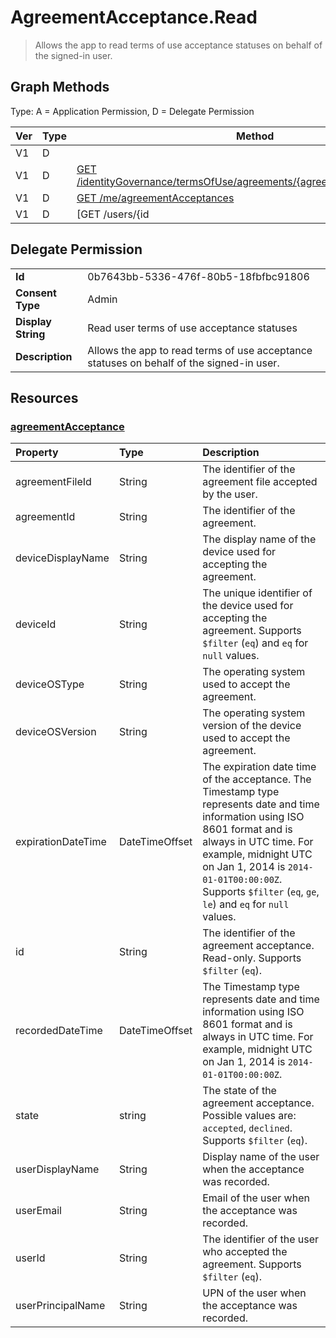 # AgreementAcceptance.Read

> Allows the app to read terms of use acceptance statuses on behalf of the signed-in user.
## Graph Methods

Type: A = Application Permission, D = Delegate Permission

|Ver|Type|Method|
|-------|----|------|
|V1|D|[](https://docs.microsoft.com/graph/api/user-list-agreementacceptances?view=graph-rest-1.0&tabs=http)|
|V1|D|[GET /identityGovernance/termsOfUse/agreements/{agreementsId}/acceptances](https://docs.microsoft.com/graph/api/agreement-list-acceptances?view=graph-rest-1.0&tabs=http)|
|V1|D|[GET /me/agreementAcceptances](https://docs.microsoft.com/graph/api/user-list-agreementacceptances?view=graph-rest-1.0&tabs=http)|
|V1|D|[GET /users/{id | userPrincipalName}/agreementAcceptances](https://docs.microsoft.com/graph/api/user-list-agreementacceptances?view=graph-rest-1.0&tabs=http)|
## Delegate Permission
|||
|-|-|
|**Id**|0b7643bb-5336-476f-80b5-18fbfbc91806|
|**Consent Type**|Admin|
|**Display String**|Read user terms of use acceptance statuses|
|**Description**|Allows the app to read terms of use acceptance statuses on behalf of the signed-in user.|
## Resources
### [agreementAcceptance ](https://docs.microsoft.com/graph/api/resources/agreementacceptance?view=graph-rest-1.0&tabs=http)
| Property     | Type        | Description |
|:-------------|:------------|:------------|
|agreementFileId|String|The identifier of the agreement file accepted by the user.|
|agreementId|String|The identifier of the agreement.|
|deviceDisplayName|String|The display name of the device used for accepting the agreement.|
|deviceId|String|The unique identifier of the device used for accepting the agreement. Supports `$filter` (`eq`) and `eq` for `null` values.|
|deviceOSType|String|The operating system used to accept the agreement.|
|deviceOSVersion|String|The operating system version of the device used to accept the agreement.    |
|expirationDateTime|DateTimeOffset|The expiration date time of the acceptance. The Timestamp type represents date and time information using ISO 8601 format and is always in UTC time. For example, midnight UTC on Jan 1, 2014 is `2014-01-01T00:00:00Z`. Supports `$filter` (`eq`, `ge`, `le`) and `eq` for `null` values.|
|id|String| The identifier of the agreement acceptance. Read-only. Supports `$filter` (`eq`).|
|recordedDateTime|DateTimeOffset|The Timestamp type represents date and time information using ISO 8601 format and is always in UTC time. For example, midnight UTC on Jan 1, 2014 is `2014-01-01T00:00:00Z`.|
|state|string| The state of the agreement acceptance. Possible values are: `accepted`, `declined`. Supports `$filter` (`eq`).|
|userDisplayName|String|Display name of the user when the acceptance was recorded.|
|userEmail|String|Email of the user when the acceptance was recorded.|
|userId|String|The identifier of the user who accepted the agreement. Supports `$filter` (`eq`).|
|userPrincipalName|String|UPN of the user when the acceptance was recorded.|
